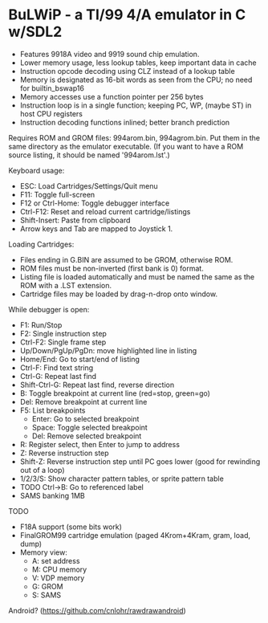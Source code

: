# BuLWiP - a TI/99 4/A emulator in C w/SDL2

- Features 9918A video and 9919 sound chip emulation.
- Lower memory usage, less lookup tables, keep important data in cache
- Instruction opcode decoding using CLZ instead of a lookup table
- Memory is designated as 16-bit words as seen from the CPU; no need for builtin_bswap16
- Memory accesses use a function pointer per 256 bytes
- Instruction loop is in a single function; keeping PC, WP, (maybe ST) in host CPU registers
- Instruction decoding functions inlined; better branch prediction

Requires ROM and GROM files: 994arom.bin, 994agrom.bin.  Put them in the same directory as the emulator executable. 
(If you want to have a ROM source listing, it should be named '994arom.lst'.)

Keyboard usage:
- ESC: Load Cartridges/Settings/Quit menu
- F11: Toggle full-screen
- F12 or Ctrl-Home: Toggle debugger interface
- Ctrl-F12: Reset and reload current cartridge/listings
- Shift-Insert: Paste from clipboard
- Arrow keys and Tab are mapped to Joystick 1.

Loading Cartridges:
- Files ending in G.BIN are assumed to be GROM, otherwise ROM.
- ROM files must be non-inverted (first bank is 0) format.
- Listing file is loaded automatically and must be named the same as the ROM with a .LST extension.
- Cartridge files may be loaded by drag-n-drop onto window.

While debugger is open:
- F1: Run/Stop
- F2: Single instruction step
- Ctrl-F2: Single frame step
- Up/Down/PgUp/PgDn: move highlighted line in listing
- Home/End: Go to start/end of listing
- Ctrl-F: Find text string
- Ctrl-G: Repeat last find
- Shift-Ctrl-G: Repeat last find, reverse direction
- B: Toggle breakpoint at current line (red=stop, green=go)
- Del: Remove breakpoint at current line
- F5: List breakpoints
  - Enter: Go to selected breakpoint
  - Space: Toggle selected breakpoint
  - Del: Remove selected breakpoint
- R: Register select, then Enter to jump to address
- Z: Reverse instruction step
- Shift-Z: Reverse instruction step until PC goes lower (good for rewinding out of a loop)
- 1/2/3/S: Show character pattern tables, or sprite pattern table
- TODO Ctrl->B: Go to referenced label
- SAMS banking 1MB


TODO
- F18A support (some bits work)
- FinalGROM99 cartridge emulation (paged 4Krom+4Kram, gram, load, dump)
- Memory view:
  - A: set address
  - M: CPU memory
  - V: VDP memory
  - G: GROM
  - S: SAMS

Android? (https://github.com/cnlohr/rawdrawandroid)

